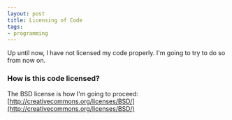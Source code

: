 ```yaml
---
layout: post
title: Licensing of Code
tags:
- programming
---
```


Up until now, I have not licensed my code properly.  I'm going to try to do so from now on.


### How is this code licensed?

The BSD license is how I'm going to proceed: [http://creativecommons.org/licenses/BSD/](http://creativecommons.org/licenses/BSD/)
